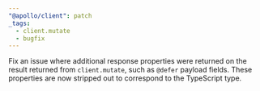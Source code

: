 ```yaml
---
"@apollo/client": patch
_tags:
  - client.mutate
  - bugfix
---
```


Fix an issue where additional response properties were returned on the result returned from `client.mutate`, such as `@defer` payload fields. These properties are now stripped out to correspond to the TypeScript type.
